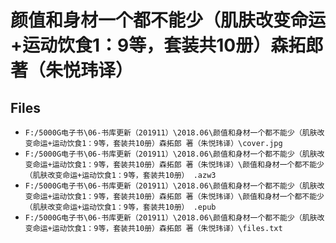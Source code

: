 # 颜值和身材一个都不能少（肌肤改变命运+运动饮食1：9等，套装共10册）森拓郎 著（朱悦玮译）

## Files

- `F:/5000G电子书\06-书库更新（201911）\2018.06\颜值和身材一个都不能少（肌肤改变命运+运动饮食1：9等，套装共10册）森拓郎 著（朱悦玮译）\cover.jpg`
- `F:/5000G电子书\06-书库更新（201911）\2018.06\颜值和身材一个都不能少（肌肤改变命运+运动饮食1：9等，套装共10册）森拓郎 著（朱悦玮译）\颜值和身材一个都不能少（肌肤改变命运+运动饮食1：9等，套装共10册） .azw3`
- `F:/5000G电子书\06-书库更新（201911）\2018.06\颜值和身材一个都不能少（肌肤改变命运+运动饮食1：9等，套装共10册）森拓郎 著（朱悦玮译）\颜值和身材一个都不能少（肌肤改变命运+运动饮食1：9等，套装共10册） .epub`
- `F:/5000G电子书\06-书库更新（201911）\2018.06\颜值和身材一个都不能少（肌肤改变命运+运动饮食1：9等，套装共10册）森拓郎 著（朱悦玮译）\files.txt`

